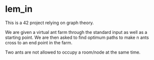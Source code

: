 # lem_in

This is a 42 project relying on graph theory.

We are given a virtual ant farm through the standard input as well as a starting point. We are then asked to find optimum paths to make n ants cross to an end point in the farm.

Two ants are not allowed to occupy a room/node at the same time.

